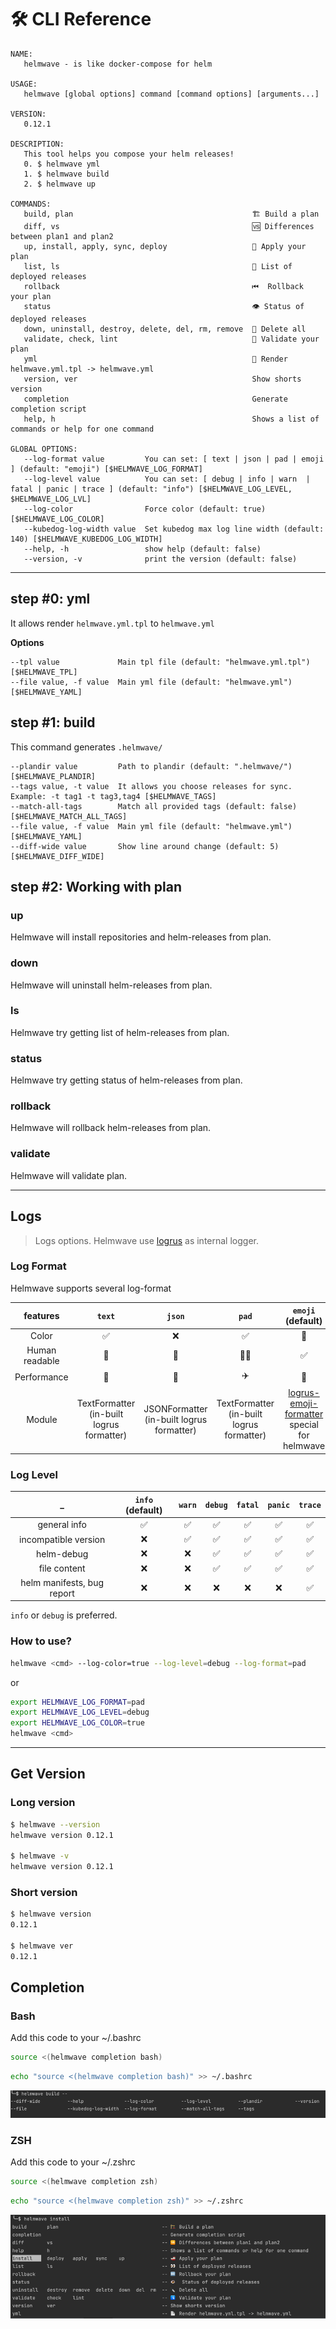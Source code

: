 # 🛠 CLI Reference

```
NAME:
   helmwave - is like docker-compose for helm

USAGE:
   helmwave [global options] command [command options] [arguments...]

VERSION:
   0.12.1

DESCRIPTION:
   This tool helps you compose your helm releases!
   0. $ helmwave yml
   1. $ helmwave build
   2. $ helmwave up

COMMANDS:
   build, plan                                        🏗 Build a plan
   diff, vs                                           🆚 Differences between plan1 and plan2
   up, install, apply, sync, deploy                   🚢 Apply your plan
   list, ls                                           👀 List of deployed releases
   rollback                                           ⏮  Rollback your plan
   status                                             👁️ Status of deployed releases
   down, uninstall, destroy, delete, del, rm, remove  🔪 Delete all
   validate, check, lint                              🛂 Validate your plan
   yml                                                📄 Render helmwave.yml.tpl -> helmwave.yml
   version, ver                                       Show shorts version
   completion                                         Generate completion script
   help, h                                            Shows a list of commands or help for one command

GLOBAL OPTIONS:
   --log-format value         You can set: [ text | json | pad | emoji ] (default: "emoji") [$HELMWAVE_LOG_FORMAT]
   --log-level value          You can set: [ debug | info | warn  | fatal | panic | trace ] (default: "info") [$HELMWAVE_LOG_LEVEL, $HELMWAVE_LOG_LVL]
   --log-color                Force color (default: true) [$HELMWAVE_LOG_COLOR]
   --kubedog-log-width value  Set kubedog max log line width (default: 140) [$HELMWAVE_KUBEDOG_LOG_WIDTH]
   --help, -h                 show help (default: false)
   --version, -v              print the version (default: false)

```

---

## step #0: yml

It allows render `helmwave.yml.tpl` to `helmwave.yml`

**Options**

```
--tpl value             Main tpl file (default: "helmwave.yml.tpl") [$HELMWAVE_TPL]
--file value, -f value  Main yml file (default: "helmwave.yml") [$HELMWAVE_YAML]
```


## step #1: build

This command generates `.helmwave/` 

```
--plandir value         Path to plandir (default: ".helmwave/") [$HELMWAVE_PLANDIR]
--tags value, -t value  It allows you choose releases for sync. Example: -t tag1 -t tag3,tag4 [$HELMWAVE_TAGS]
--match-all-tags        Match all provided tags (default: false) [$HELMWAVE_MATCH_ALL_TAGS]
--file value, -f value  Main yml file (default: "helmwave.yml") [$HELMWAVE_YAML]
--diff-wide value       Show line around change (default: 5) [$HELMWAVE_DIFF_WIDE]
```

## step #2: Working with plan


### up

Helmwave will install repositories and helm-releases from plan.

### down

Helmwave will uninstall helm-releases from plan.

### ls

Helmwave try getting list of helm-releases from plan.

### status

Helmwave try getting status of helm-releases from plan.

### rollback

Helmwave will rollback helm-releases from plan.

### validate

Helmwave will validate plan.


---

## Logs

> Logs options. Helmwave use [logrus](https://github.com/sirupsen/logrus) as internal logger.

### Log Format

Helmwave supports several log-format

features | `text` | `json` | `pad` | `emoji` (default)
:---: |:---:|:---:|:---:|:---:
Color | ✅   | ❌  | ✅  | 🌈
Human readable | 🧐   | 🤖  | 🧐🧐  | ✅
Performance | 🚀   | 🐢  | ✈️  | 🐢
Module | TextFormatter (in-built logrus formatter)  | JSONFormatter (in-built logrus formatter)  | TextFormatter (in-built logrus formatter)  |  [logrus-emoji-formatter](https://github.com/helmwave/logrus-emoji-formatter) special for helmwave


### Log Level

_ | `info` (default) | `warn` | `debug` | `fatal` | `panic` | `trace`
:---:|:---:|:---:|:---:|:---:|:---:|:---:
general info         | ✅   | ✅  | ✅  | ✅   | ✅  | ✅
incompatible version | ❌   | ✅  | ✅  | ✅   | ✅  | ✅
helm-debug           | ❌   | ❌  | ✅  | ✅   | ✅  | ✅
file content         | ❌   | ❌  | ✅  | ✅   | ✅  | ✅
helm manifests, bug report       | ❌   | ❌  | ❌  | ❌   | ❌  | ✅

`info` or `debug` is preferred.



### How to use?

```bash
helmwave <cmd> --log-color=true --log-level=debug --log-format=pad
```

or

```bash
export HELMWAVE_LOG_FORMAT=pad
export HELMWAVE_LOG_LEVEL=debug
export HELMWAVE_LOG_COLOR=true
helmwave <cmd>
```


---


## Get Version

### Long version


```bash
$ helmwave --version  
helmwave version 0.12.1

$ helmwave -v
helmwave version 0.12.1
```


### Short version

```bash
$ helmwave version
0.12.1

$ helmwave ver
0.12.1
```

## Completion

### Bash

Add this code to your ~/.bashrc

```bash
source <(helmwave completion bash)
```

```bash
echo "source <(helmwave completion bash)" >> ~/.bashrc
```


![completion-bash](assets/completion-bash.png)

### ZSH

Add this code to your ~/.zshrc

```bash
source <(helmwave completion zsh)
```

```bash
echo "source <(helmwave completion zsh)" >> ~/.zshrc
```

![completion-zsh](assets/completion-zsh.png)


